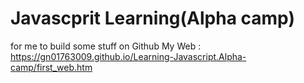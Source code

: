 # Javascprit Learning(Alpha camp)
for me to build some stuff on Github
My Web : https://gn01763009.github.io/Learning-Javascript.Alpha-camp/first_web.htm
